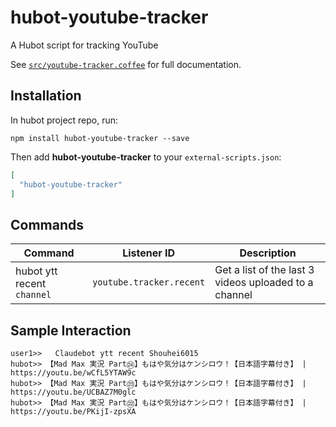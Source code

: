 # hubot-youtube-tracker

A Hubot script for tracking YouTube

See [`src/youtube-tracker.coffee`](src/youtube-tracker.coffee) for full documentation.


## Installation

In hubot project repo, run:

`npm install hubot-youtube-tracker --save`

Then add **hubot-youtube-tracker** to your `external-scripts.json`:

```json
[
  "hubot-youtube-tracker"
]
```


## Commands

Command | Listener ID | Description
--- | --- | ---
hubot ytt recent `channel` | `youtube.tracker.recent` | Get a list of the last 3 videos uploaded to a channel


## Sample Interaction
```
user1>>   Claudebot ytt recent Shouhei6015  
hubot>> 【Mad Max 実況 Part㉔】もはや気分はケンシロウ！【日本語字幕付き】 | https://youtu.be/wCfL5YTAW9c  
hubot>> 【Mad Max 実況 Part㉓】もはや気分はケンシロウ！【日本語字幕付き】 | https://youtu.be/UCBAZ7M0glc  
hubot>> 【Mad Max 実況 Part㉒】もはや気分はケンシロウ！【日本語字幕付き】 | https://youtu.be/PKijI-zpsXA  
```
